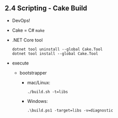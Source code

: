## 2.4 Scripting - Cake Build

*   DevOps!

*   Cake = C# `make`

*   .NET Core tool

        dotnet tool uninstall --global Cake.Tool
        dotnet tool install --global Cake.Tool

*   execute

    *   bootstrapper

        *   mac/Linux: 
        
                ./build.sh -t=libs

        *   Windows: 
        
                .\build.ps1 -target=libs -v=diagnostic


